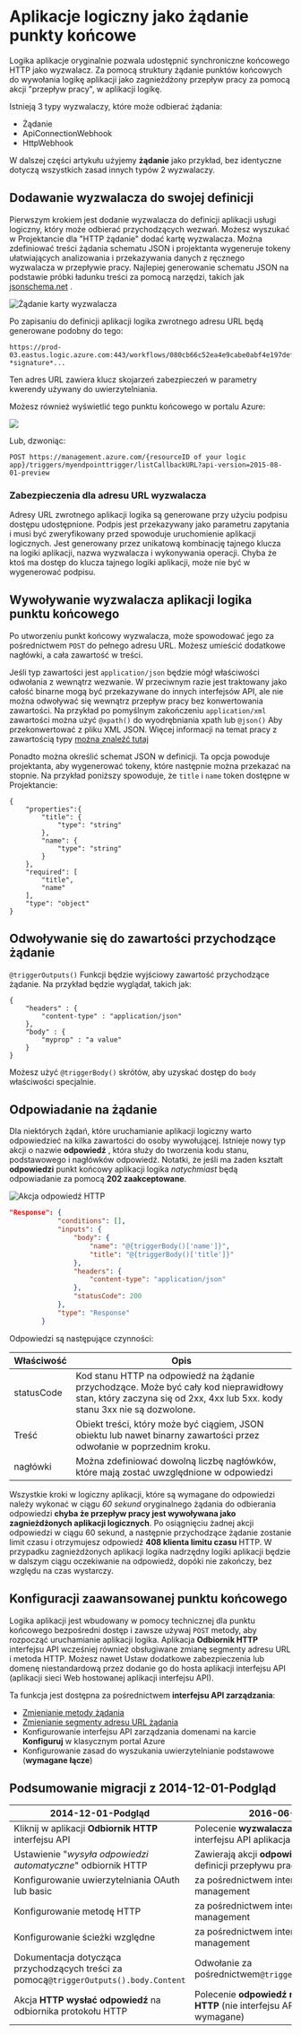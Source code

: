 <properties
   pageTitle="Aplikacje logiczny jako żądanie punkty końcowe"
   description="Jak utworzyć i skonfigurować wyzwalanie punkty końcowe i używanie ich w aplikacji dla logiki Azure aplikacji usługi"
   services="logic-apps"
   documentationCenter=".net,nodejs,java"
   authors="jeffhollan"
   manager="erikre"
   editor=""/>

<tags
   ms.service="logic-apps"
   ms.devlang="multiple"
   ms.topic="article"
   ms.tgt_pltfrm="na"
   ms.workload="integration"
   ms.date="10/18/2016"
   ms.author="jehollan"/>


# <a name="logic-apps-as-callable-endpoints"></a>Aplikacje logiczny jako żądanie punkty końcowe

Logika aplikacje oryginalnie pozwala udostępnić synchroniczne końcowego HTTP jako wyzwalacz.  Za pomocą struktury żądanie punktów końcowych do wywołania logikę aplikacji jako zagnieżdżony przepływ pracy za pomocą akcji "przepływ pracy", w aplikacji logikę.

Istnieją 3 typy wyzwalaczy, które może odbierać żądania:

* Żądanie
* ApiConnectionWebhook
* HttpWebhook

W dalszej części artykułu użyjemy **żądanie** jako przykład, bez identyczne dotyczą wszystkich zasad innych typów 2 wyzwalaczy.

## <a name="adding-a-trigger-to-your-definition"></a>Dodawanie wyzwalacza do swojej definicji
Pierwszym krokiem jest dodanie wyzwalacza do definicji aplikacji usługi logiczny, który może odbierać przychodzących wezwań.  Możesz wyszukać w Projektancie dla "HTTP żądanie" dodać kartę wyzwalacza. Można zdefiniować treści żądania schematu JSON i projektanta wygeneruje tokeny ułatwiających analizowania i przekazywania danych z ręcznego wyzwalacza w przepływie pracy.  Najlepiej generowanie schematu JSON na podstawie próbki ładunku treści za pomocą narzędzi, takich jak [jsonschema.net](http://jsonschema.net) .

![Żądanie karty wyzwalacza][2]

Po zapisaniu do definicji aplikacji logika zwrotnego adresu URL będą generowane podobny do tego:
 
``` text
https://prod-03.eastus.logic.azure.com:443/workflows/080cb66c52ea4e9cabe0abf4e197deff/triggers/myendpointtrigger?*signature*...
```

Ten adres URL zawiera klucz skojarzeń zabezpieczeń w parametry kwerendy używany do uwierzytelniania.

Możesz również wyświetlić tego punktu końcowego w portalu Azure:

![][1]

Lub, dzwoniąc:

``` text
POST https://management.azure.com/{resourceID of your logic app}/triggers/myendpointtrigger/listCallbackURL?api-version=2015-08-01-preview
```

### <a name="security-for-the-trigger-url"></a>Zabezpieczenia dla adresu URL wyzwalacza

Adresy URL zwrotnego aplikacji logika są generowane przy użyciu podpisu dostępu udostępnione.  Podpis jest przekazywany jako parametru zapytania i musi być zweryfikowany przed spowoduje uruchomienie aplikacji logicznych.  Jest generowany przez unikatową kombinację tajnego klucza na logiki aplikacji, nazwa wyzwalacza i wykonywania operacji.  Chyba że ktoś ma dostęp do klucza tajnego logiki aplikacji, może nie być w wygenerować podpisu.

## <a name="calling-the-logic-app-triggers-endpoint"></a>Wywoływanie wyzwalacza aplikacji logika punktu końcowego

Po utworzeniu punkt końcowy wyzwalacza, może spowodować jego za pośrednictwem `POST` do pełnego adresu URL. Możesz umieścić dodatkowe nagłówki, a cała zawartość w treści.

Jeśli typ zawartości jest `application/json` będzie mógł właściwości odwołania z wewnątrz wezwanie. W przeciwnym razie jest traktowany jako całość binarne mogą być przekazywane do innych interfejsów API, ale nie można odwoływać się wewnątrz przepływ pracy bez konwertowania zawartości.  Na przykład po pomyślnym zakończeniu `application/xml` zawartości można użyć `@xpath()` do wyodrębniania xpath lub `@json()` Aby przekonwertować z pliku XML JSON.  Więcej informacji na temat pracy z zawartością typy [można znaleźć tutaj](app-service-logic-content-type.md)

Ponadto można określić schemat JSON w definicji. Ta opcja powoduje projektanta, aby wygenerować tokeny, które następnie można przekazać na stopnie.  Na przykład poniższy spowoduje, że `title` i `name` token dostępne w Projektancie:

```
{
    "properties":{
        "title": {
            "type": "string"
        },
        "name": {
            "type": "string"
        }
    },
    "required": [
        "title",
        "name"
    ],
    "type": "object"
}
```

## <a name="referencing-the-content-of-the-incoming-request"></a>Odwoływanie się do zawartości przychodzące żądanie

`@triggerOutputs()` Funkcji będzie wyjściowy zawartość przychodzące żądanie. Na przykład będzie wyglądał, takich jak:

```
{
    "headers" : {
        "content-type" : "application/json"
    },
    "body" : {
        "myprop" : "a value"
    }
}
```

Możesz użyć `@triggerBody()` skrótów, aby uzyskać dostęp do `body` właściwości specjalnie. 

## <a name="responding-to-the-request"></a>Odpowiadanie na żądanie

Dla niektórych żądań, które uruchamianie aplikacji logiczny warto odpowiedzieć na kilka zawartości do osoby wywołującej. Istnieje nowy typ akcji o nazwie **odpowiedź** , która służy do tworzenia kodu stanu, podstawowego i nagłówków odpowiedź. Notatki, że jeśli ma żaden kształt **odpowiedzi** punkt końcowy aplikacji logika *natychmiast* będą odpowiadanie za pomocą **202 zaakceptowane**.

![Akcja odpowiedź HTTP][3]

``` json
"Response": {
            "conditions": [],
            "inputs": {
                "body": {
                    "name": "@{triggerBody()['name']}",
                    "title": "@{triggerBody()['title']}"
                },
                "headers": {
                    "content-type": "application/json"
                },
                "statusCode": 200
            },
            "type": "Response"
        }
```

Odpowiedzi są następujące czynności:

| Właściwość | Opis |
| -------- | ----------- |
| statusCode | Kod stanu HTTP na odpowiedź na żądanie przychodzące. Może być cały kod nieprawidłowy stan, który zaczyna się od 2xx, 4xx lub 5xx. kody stanu 3xx nie są dozwolone. | 
| Treść | Obiekt treści, który może być ciągiem, JSON obiektu lub nawet binarny zawartości przez odwołanie w poprzednim kroku. | 
| nagłówki | Można zdefiniować dowolną liczbę nagłówków, które mają zostać uwzględnione w odpowiedzi | 

Wszystkie kroki w logiczny aplikacji, które są wymagane do odpowiedzi należy wykonać w ciągu *60 sekund* oryginalnego żądania do odbierania odpowiedzi **chyba że przepływ pracy jest wywoływana jako zagnieżdżonych aplikacji logicznych**. Po osiągnięciu żadnej akcji odpowiedzi w ciągu 60 sekund, a następnie przychodzące żądanie zostanie limit czasu i otrzymujesz odpowiedź **408 klienta limitu czasu** HTTP.  W przypadku zagnieżdżonych aplikacji logika nadrzędny logiki aplikacji będzie w dalszym ciągu oczekiwanie na odpowiedź, dopóki nie zakończy, bez względu na czas wystarczy.

## <a name="advanced-endpoint-configuration"></a>Konfiguracji zaawansowanej punktu końcowego

Logika aplikacji jest wbudowany w pomocy technicznej dla punktu końcowego bezpośredni dostęp i zawsze używaj `POST` metody, aby rozpocząć uruchamianie aplikacji logika. Aplikacja **Odbiornik HTTP** interfejsu API wcześniej również obsługiwane zmianę segmenty adresu URL i metoda HTTP. Możesz nawet Ustaw dodatkowe zabezpieczenia lub domenę niestandardową przez dodanie go do hosta aplikacji interfejsu API (aplikacji sieci Web hostowanej aplikacji interfejsu API). 

Ta funkcja jest dostępna za pośrednictwem **interfejsu API zarządzania**:
* [Zmienianie metody żądania](https://msdn.microsoft.com/library/azure/dn894085.aspx#SetRequestMethod)
* [Zmienianie segmenty adresu URL żądania](https://msdn.microsoft.com/library/azure/7406a8ce-5f9c-4fae-9b0f-e574befb2ee9#RewriteURL)
* Konfigurowanie interfejsu API zarządzania domenami na karcie **Konfiguruj** w klasycznym portal Azure
* Konfigurowanie zasad do wyszukania uwierzytelnianie podstawowe (**wymagane łącze**)

## <a name="summary-of-migration-from-2014-12-01-preview"></a>Podsumowanie migracji z 2014-12-01-Podgląd

|  2014-12-01-Podgląd | 2016-06-01 |
|---------------------|--------------------|
| Kliknij w aplikacji **Odbiornik HTTP** interfejsu API | Polecenie **wyzwalacza ręcznego** (nie interfejsu API aplikacja wymagane) |
| Ustawienie "*wysyła odpowiedzi automatyczne*" odbiornik HTTP | Zawierają akcji **odpowiedzi** lub nie w definicji przepływu pracy |
| Konfigurowanie uwierzytelniania OAuth lub basic | za pośrednictwem interfejsu API management |
| Konfigurowanie metodę HTTP | za pośrednictwem interfejsu API management |
| Konfigurowanie ścieżki względne | za pośrednictwem interfejsu API management |
| Dokumentacja dotycząca przychodzących treści za pomocą`@triggerOutputs().body.Content` | Odwołanie za pośrednictwem`@triggerOutputs().body` |
| Akcja **HTTP wysłać odpowiedź** na odbiornika protokołu HTTP | Polecenie **odpowiedź na żądanie HTTP** (nie interfejsu API aplikacja wymagane)


[1]: ./media/app-service-logic-http-endpoint/manualtriggerurl.png
[2]: ./media/app-service-logic-http-endpoint/manualtrigger.png
[3]: ./media/app-service-logic-http-endpoint/response.png
